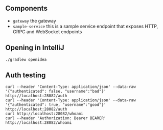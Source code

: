 ## Components

* `gateway` the gateway
* `sample-service` this is a sample service endpoint that exposes HTTP, GRPC and WebSocket endpoints

## Opening in IntelliJ

```
./gradlew openidea
```

## Auth testing

```
curl --header 'Content-Type: application/json' --data-raw '{"authenticated": false, "username":"bad"}' http://localhost:28082/auth
curl --header 'Content-Type: application/json' --data-raw '{"authenticated": true, "username":"good"}' http://localhost:28082/auth
curl http://localhost:28082/whoami
curl --header 'Authorization: Bearer BEARER' http://localhost:28082/whoami

```